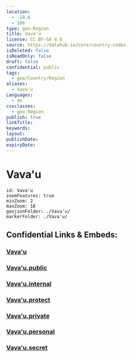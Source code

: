 ```yaml
---
location:
  - -18.6
  - 186
type: geo-Region
title: Vava'u
license: CC BY-SA 4.0
source: https://datahub.io/core/country-codes
isDeleted: false
isReadOnly: false
draft: false
confidential: public
tags:
  - geo/Country/Region
aliases:
  - Vava'u
Languages:
  - de
cssclasses:
  - geo-Region
publish: true
linkTitle:
keywords:
layout:
publishDate:
expiryDate:
---
```


# Vava'u

```leaflet
id: Vava'u
zoomFeatures: true 
minZoom: 2 
maxZoom: 18
geojsonFolder: ./Vava'u/
markerFolder: ./Vava'u/
```


## Confidential Links & Embeds: 

### [Vava'u](/_Standards/Earth/Continent/Oceania/Polynesia/Tonga/Divisions~Tonga/Vava'u.md) 

### [Vava'u.public](/_public/Earth/Continent/Oceania/Polynesia/Tonga/Divisions~Tonga/Vava'u.public.md) 

### [Vava'u.internal](/_internal/Earth/Continent/Oceania/Polynesia/Tonga/Divisions~Tonga/Vava'u.internal.md) 

### [Vava'u.protect](/_protect/Earth/Continent/Oceania/Polynesia/Tonga/Divisions~Tonga/Vava'u.protect.md) 

### [Vava'u.private](/_private/Earth/Continent/Oceania/Polynesia/Tonga/Divisions~Tonga/Vava'u.private.md) 

### [Vava'u.personal](/_personal/Earth/Continent/Oceania/Polynesia/Tonga/Divisions~Tonga/Vava'u.personal.md) 

### [Vava'u.secret](/_secret/Earth/Continent/Oceania/Polynesia/Tonga/Divisions~Tonga/Vava'u.secret.md)

